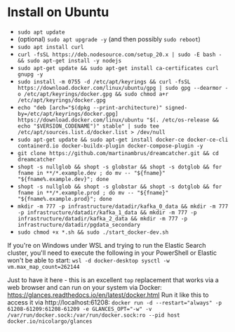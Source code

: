 # Install on Ubuntu
- `sudo apt update`
- (optional) `sudo apt upgrade -y` (and then possibly `sudo reboot`)
- `sudo apt install curl`
- `curl -fsSL https://deb.nodesource.com/setup_20.x | sudo -E bash - && sudo apt-get install -y nodejs`
- `sudo apt-get update && sudo apt-get install ca-certificates curl gnupg -y`
- `sudo install -m 0755 -d /etc/apt/keyrings && curl -fsSL https://download.docker.com/linux/ubuntu/gpg | sudo gpg --dearmor -o /etc/apt/keyrings/docker.gpg && sudo chmod a+r /etc/apt/keyrings/docker.gpg`
- `echo "deb [arch="$(dpkg --print-architecture)" signed-by=/etc/apt/keyrings/docker.gpg] https://download.docker.com/linux/ubuntu "$(. /etc/os-release && echo "$VERSION_CODENAME")" stable" | sudo tee /etc/apt/sources.list.d/docker.list > /dev/null`
- `sudo apt-get update && sudo apt-get install docker-ce docker-ce-cli containerd.io docker-buildx-plugin docker-compose-plugin -y`
- `git clone https://github.com/martinambrus/dreamcatcher.git && cd dreamcatcher`
- `shopt -s nullglob && shopt -s globstar && shopt -s dotglob && for fname in **/*.example.dev ; do mv -- "${fname}" "${fname%.example.dev}"; done`
- `shopt -s nullglob && shopt -s globstar && shopt -s dotglob && for fname in **/*.example.prod ; do mv -- "${fname}" "${fname%.example.prod}"; done`
- `mkdir -m 777 -p infrastructure/datadir/kafka_0_data && mkdir -m 777 -p infrastructure/datadir/kafka_1_data && mkdir -m 777 -p infrastructure/datadir/kafka_2_data && mkdir -m 777 -p infrastructure/datadir/pgdata_secondary`
- `sudo chmod +x *.sh && sudo ./start_docker-dev.sh`

If you're on Windows under WSL and trying to run the Elastic Search cluster, you'll need to execute the following in your PowerShell or Elastic won't be able to start: `wsl -d docker-desktop sysctl -w vm.max_map_count=262144`

Just to have it here - this is an excellent `top` replacement that works via a web browser and can run on your system via Docker: https://glances.readthedocs.io/en/latest/docker.html
Run it like this to access it via http://localhost:61208: `docker run -d --restart="always" -p 61208-61209:61208-61209 -e GLANCES_OPT="-w" -v /var/run/docker.sock:/var/run/docker.sock:ro --pid host docker.io/nicolargo/glances`